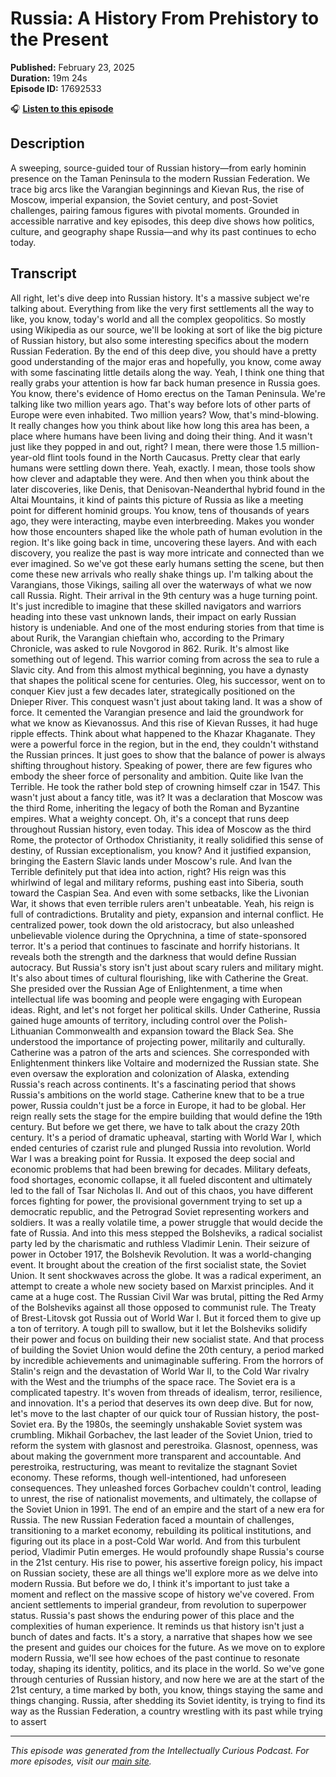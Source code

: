 # Russia: A History From Prehistory to the Present

**Published:** February 23, 2025  
**Duration:** 19m 24s  
**Episode ID:** 17692533

🎧 **[Listen to this episode](https://intellectuallycurious.buzzsprout.com/2529712/episodes/17692533-russia-a-history-from-prehistory-to-the-present)**

## Description

A sweeping, source-guided tour of Russian history—from early hominin presence on the Taman Peninsula to the modern Russian Federation. We trace big arcs like the Varangian beginnings and Kievan Rus, the rise of Moscow, imperial expansion, the Soviet century, and post-Soviet challenges, pairing famous figures with pivotal moments. Grounded in accessible narrative and key episodes, this deep dive shows how politics, culture, and geography shape Russia—and why its past continues to echo today.

## Transcript

All right, let's dive deep into Russian history. It's a massive subject we're talking about. Everything from like the very first settlements all the way to like, you know, today's world and all the complex geopolitics. So mostly using Wikipedia as our source, we'll be looking at sort of like the big picture of Russian history, but also some interesting specifics about the modern Russian Federation. By the end of this deep dive, you should have a pretty good understanding of the major eras and hopefully, you know, come away with some fascinating little details along the way. Yeah, I think one thing that really grabs your attention is how far back human presence in Russia goes. You know, there's evidence of Homo erectus on the Taman Peninsula. We're talking like two million years ago. That's way before lots of other parts of Europe were even inhabited. Two million years? Wow, that's mind-blowing. It really changes how you think about like how long this area has been, a place where humans have been living and doing their thing. And it wasn't just like they popped in and out, right? I mean, there were those 1.5 million-year-old flint tools found in the North Caucasus. Pretty clear that early humans were settling down there. Yeah, exactly. I mean, those tools show how clever and adaptable they were. And then when you think about the later discoveries, like Denis, that Denisovan-Neanderthal hybrid found in the Altai Mountains, it kind of paints this picture of Russia as like a meeting point for different hominid groups. You know, tens of thousands of years ago, they were interacting, maybe even interbreeding. Makes you wonder how those encounters shaped like the whole path of human evolution in the region. It's like going back in time, uncovering these layers. And with each discovery, you realize the past is way more intricate and connected than we ever imagined. So we've got these early humans setting the scene, but then come these new arrivals who really shake things up. I'm talking about the Varangians, those Vikings, sailing all over the waterways of what we now call Russia. Right. Their arrival in the 9th century was a huge turning point. It's just incredible to imagine that these skilled navigators and warriors heading into these vast unknown lands, their impact on early Russian history is undeniable. And one of the most enduring stories from that time is about Rurik, the Varangian chieftain who, according to the Primary Chronicle, was asked to rule Novgorod in 862. Rurik. It's almost like something out of legend. This warrior coming from across the sea to rule a Slavic city. And from this almost mythical beginning, you have a dynasty that shapes the political scene for centuries. Oleg, his successor, went on to conquer Kiev just a few decades later, strategically positioned on the Dnieper River. This conquest wasn't just about taking land. It was a show of force. It cemented the Varangian presence and laid the groundwork for what we know as Kievanossus. And this rise of Kievan Russes, it had huge ripple effects. Think about what happened to the Khazar Khaganate. They were a powerful force in the region, but in the end, they couldn't withstand the Russian princes. It just goes to show that the balance of power is always shifting throughout history. Speaking of power, there are few figures who embody the sheer force of personality and ambition. Quite like Ivan the Terrible. He took the rather bold step of crowning himself czar in 1547. This wasn't just about a fancy title, was it? It was a declaration that Moscow was the third Rome, inheriting the legacy of both the Roman and Byzantine empires. What a weighty concept. Oh, it's a concept that runs deep throughout Russian history, even today. This idea of Moscow as the third Rome, the protector of Orthodox Christianity, it really solidified this sense of destiny, of Russian exceptionalism, you know? And it justified expansion, bringing the Eastern Slavic lands under Moscow's rule. And Ivan the Terrible definitely put that idea into action, right? His reign was this whirlwind of legal and military reforms, pushing east into Siberia, south toward the Caspian Sea. And even with some setbacks, like the Livonian War, it shows that even terrible rulers aren't unbeatable. Yeah, his reign is full of contradictions. Brutality and piety, expansion and internal conflict. He centralized power, took down the old aristocracy, but also unleashed unbelievable violence during the Oprychnina, a time of state-sponsored terror. It's a period that continues to fascinate and horrify historians. It reveals both the strength and the darkness that would define Russian autocracy. But Russia's story isn't just about scary rulers and military might. It's also about times of cultural flourishing, like with Catherine the Great. She presided over the Russian Age of Enlightenment, a time when intellectual life was booming and people were engaging with European ideas. Right, and let's not forget her political skills. Under Catherine, Russia gained huge amounts of territory, including control over the Polish-Lithuanian Commonwealth and expansion toward the Black Sea. She understood the importance of projecting power, militarily and culturally. Catherine was a patron of the arts and sciences. She corresponded with Enlightenment thinkers like Voltaire and modernized the Russian state. She even oversaw the exploration and colonization of Alaska, extending Russia's reach across continents. It's a fascinating period that shows Russia's ambitions on the world stage. Catherine knew that to be a true power, Russia couldn't just be a force in Europe, it had to be global. Her reign really sets the stage for the empire building that would define the 19th century. But before we get there, we have to talk about the crazy 20th century. It's a period of dramatic upheaval, starting with World War I, which ended centuries of czarist rule and plunged Russia into revolution. World War I was a breaking point for Russia. It exposed the deep social and economic problems that had been brewing for decades. Military defeats, food shortages, economic collapse, it all fueled discontent and ultimately led to the fall of Tsar Nicholas II. And out of this chaos, you have different forces fighting for power, the provisional government trying to set up a democratic republic, and the Petrograd Soviet representing workers and soldiers. It was a really volatile time, a power struggle that would decide the fate of Russia. And into this mess stepped the Bolsheviks, a radical socialist party led by the charismatic and ruthless Vladimir Lenin. Their seizure of power in October 1917, the Bolshevik Revolution. It was a world-changing event. It brought about the creation of the first socialist state, the Soviet Union. It sent shockwaves across the globe. It was a radical experiment, an attempt to create a whole new society based on Marxist principles. And it came at a huge cost. The Russian Civil War was brutal, pitting the Red Army of the Bolsheviks against all those opposed to communist rule. The Treaty of Brest-Litovsk got Russia out of World War I. But it forced them to give up a ton of territory. A tough pill to swallow, but it let the Bolsheviks solidify their power and focus on building their new socialist state. And that process of building the Soviet Union would define the 20th century, a period marked by incredible achievements and unimaginable suffering. From the horrors of Stalin's reign and the devastation of World War II, to the Cold War rivalry with the West and the triumphs of the space race. The Soviet era is a complicated tapestry. It's woven from threads of idealism, terror, resilience, and innovation. It's a period that deserves its own deep dive. But for now, let's move to the last chapter of our quick tour of Russian history, the post-Soviet era. By the 1980s, the seemingly unshakable Soviet system was crumbling. Mikhail Gorbachev, the last leader of the Soviet Union, tried to reform the system with glasnost and perestroika. Glasnost, openness, was about making the government more transparent and accountable. And perestroika, restructuring, was meant to revitalize the stagnant Soviet economy. These reforms, though well-intentioned, had unforeseen consequences. They unleashed forces Gorbachev couldn't control, leading to unrest, the rise of nationalist movements, and ultimately, the collapse of the Soviet Union in 1991. The end of an empire and the start of a new era for Russia. The new Russian Federation faced a mountain of challenges, transitioning to a market economy, rebuilding its political institutions, and figuring out its place in a post-Cold War world. And from this turbulent period, Vladimir Putin emerges. He would profoundly shape Russia's course in the 21st century. His rise to power, his assertive foreign policy, his impact on Russian society, these are all things we'll explore more as we delve into modern Russia. But before we do, I think it's important to just take a moment and reflect on the massive scope of history we've covered. From ancient settlements to imperial grandeur, from revolution to superpower status. Russia's past shows the enduring power of this place and the complexities of human experience. It reminds us that history isn't just a bunch of dates and facts. It's a story, a narrative that shapes how we see the present and guides our choices for the future. As we move on to explore modern Russia, we'll see how echoes of the past continue to resonate today, shaping its identity, politics, and its place in the world. So we've gone through centuries of Russian history, and now here we are at the start of the 21st century, a time marked by both, you know, things staying the same and things changing. Russia, after shedding its Soviet identity, is trying to find its way as the Russian Federation, a country wrestling with its past while trying to assert

---
*This episode was generated from the Intellectually Curious Podcast. For more episodes, visit our [main site](https://intellectuallycurious.buzzsprout.com).*
